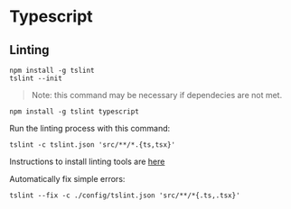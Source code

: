 Typescript
==========

Linting
-------

```
npm install -g tslint
tslint --init
```

> Note: this command may be necessary if dependecies are not met.

`npm install -g tslint typescript`

Run the linting process with this command:

`tslint -c tslint.json 'src/**/*.{ts,tsx}'`

Instructions to install linting tools are [here](https://rjzaworski.com/2016/12/testing-typescript-with-jest)

Automatically fix simple errors:

`tslint --fix -c ./config/tslint.json 'src/**/*{.ts,.tsx}'`
